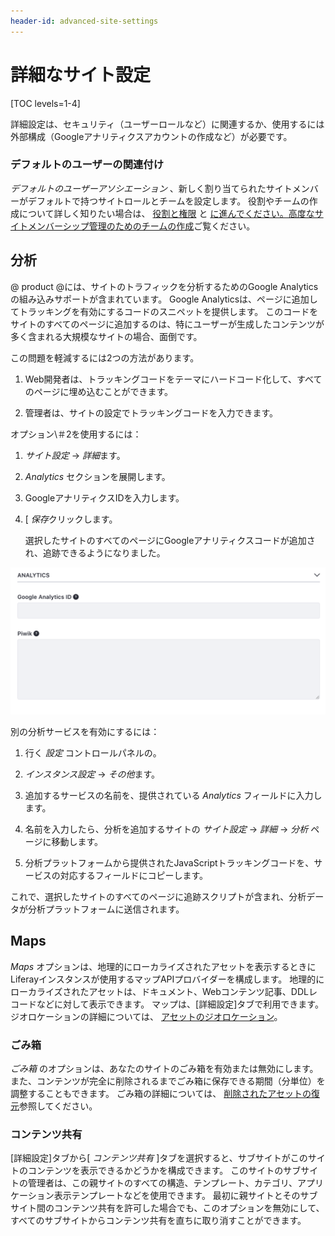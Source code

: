 ```yaml
---
header-id: advanced-site-settings
---
```


# 詳細なサイト設定

[TOC levels=1-4]

詳細設定は、セキュリティ（ユーザーロールなど）に関連するか、使用するには外部構成（Googleアナリティクスアカウントの作成など）が必要です。

### デフォルトのユーザーの関連付け

*デフォルトのユーザーアソシエーション* 、新しく割り当てられたサイトメンバーがデフォルトで持つサイトロールとチームを設定します。 役割やチームの作成について詳しく知りたい場合は、 [役割と権限](/docs/7-1/user/-/knowledge_base/u/roles-and-permissions) と [に進んでください。高度なサイトメンバーシップ管理のためのチームの作成](/docs/7-1/user/-/knowledge_base/u/creating-teams-for-advanced-site-membership-management)ご覧ください。

## 分析

@ product @には、サイトのトラフィックを分析するためのGoogle Analyticsの組み込みサポートが含まれています。 Google Analyticsは、ページに追加してトラッキングを有効にするコードのスニペットを提供します。 このコードをサイトのすべてのページに追加するのは、特にユーザーが生成したコンテンツが多く含まれる大規模なサイトの場合、面倒です。

この問題を軽減するには2つの方法があります。

1.  Web開発者は、トラッキングコードをテーマにハードコード化して、すべてのページに埋め込むことができます。

2.  管理者は、サイトの設定でトラッキングコードを入力できます。

オプション\＃2を使用するには：

1.  *サイト設定* → *詳細*ます。

2.  *Analytics* セクションを展開します。

3.  GoogleアナリティクスIDを入力します。

4.  [ *保存*クリックします。

    選択したサイトのすべてのページにGoogleアナリティクスコードが追加され、追跡できるようになりました。

![図1：Googleアナリティクスを設定するには：サインアップしてIDを受け取り、それをGoogleアナリティクスIDフィールドに入力します。](../../../../images/maintaining-google-analytics.png)

別の分析サービスを有効にするには：

1.  行く *設定* コントロールパネルの。

2.  *インスタンス設定* → *その他*ます。

3.  追加するサービスの名前を、提供されている *Analytics* フィールドに入力します。

4.  名前を入力したら、分析を追加するサイトの *サイト設定* → *詳細* → *分析* ページに移動します。

5.  分析プラットフォームから提供されたJavaScriptトラッキングコードを、サービスの対応するフィールドにコピーします。

これで、選択したサイトのすべてのページに追跡スクリプトが含まれ、分析データが分析プラットフォームに送信されます。

## Maps

*Maps* オプションは、地理的にローカライズされたアセットを表示するときにLiferayインスタンスが使用するマップAPIプロバイダーを構成します。 地理的にローカライズされたアセットは、ドキュメント、Webコンテンツ記事、DDLレコードなどに対して表示できます。 マップは、[詳細設定]タブで利用できます。 ジオロケーションの詳細については、 [アセットのジオロケーション](/docs/7-1/user/-/knowledge_base/u/geolocating-assets)。

### ごみ箱

*ごみ箱* のオプションは、あなたのサイトのごみ箱を有効または無効にします。 また、コンテンツが完全に削除されるまでごみ箱に保存できる期間（分単位）を調整することもできます。 ごみ箱の詳細については、 [削除されたアセットの復元](/docs/7-1/user/-/knowledge_base/u/restoring-deleted-assets)参照してください。

### コンテンツ共有

[詳細設定]タブから[ *コンテンツ共有* ]タブを選択すると、サブサイトがこのサイトのコンテンツを表示できるかどうかを構成できます。 このサイトのサブサイトの管理者は、この親サイトのすべての構造、テンプレート、カテゴリ、アプリケーション表示テンプレートなどを使用できます。 最初に親サイトとそのサブサイト間のコンテンツ共有を許可した場合でも、このオプションを無効にして、すべてのサブサイトからコンテンツ共有を直ちに取り消すことができます。
